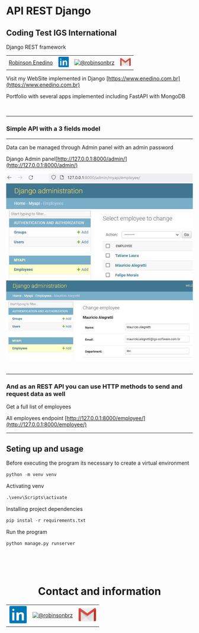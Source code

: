 # API REST Django
##  Coding Test IGS International
Django REST framework
<br>
  <div align="center">
    <table>
      </tr>
            <td>
                <a  href="https://www.linkedin.com/in/robinsonbrz/">
                Robinson Enedino
            </td>
        <td>
            <a  href="https://www.linkedin.com/in/robinsonbrz/">
            <img src="https://raw.githubusercontent.com/robinsonbrz/robinsonbrz/main/static/img/linkedin.png" width="30" height="30"></a>
        </td>
        <td>
            <a  href="https://www.linkedin.com/in/robinsonbrz/">
            <img  src="https://avatars.githubusercontent.com/u/18150643?s=96&amp;v=4" alt="@robinsonbrz" width="30" height="30">
        </td>
        <td>
            <a href="mailto:robinsonbrz@gmail.com">
            <img src="https://raw.githubusercontent.com/robinsonbrz/robinsonbrz/main/static/img/gmail.png" width="30" height="30" ></a>
        </td>
      </tr>
    </table>
  </div>

Visit my WebSite implemented in Django [https://www.enedino.com.br](https://www.enedino.com.br)

Portfolio with several apps implemented including FastAPI with MongoDB

  <br>

___

### Simple API with a 3 fields model
___
Data can be managed through Admin panel with an admin password 

Django Admin panel[http://127.0.0.1:8000/admin/](http://127.0.0.1:8000/admin/)


<a  href="https://www.linkedin.com/in/robinsonbrz/">
            <img src="Django-Admin.jpg"></a>

<a  href="https://www.linkedin.com/in/robinsonbrz/">
            <img src="fields.jpg"></a>
<br>
<br>

_______

### And as an REST API you can use HTTP methods to send and request data as well

Get a full list of employees

All employees endpoint [http://127.0.0.1:8000/employee/](http://127.0.0.1:8000/employee/)


______


## Seting up and usage

Before executing the program its necessary to create a virtual environment

```python
python -m venv venv
```
Activating venv
```python
.\venv\Scripts\activate
```
Installing project dependencies

```python
pip instal -r requirements.txt
```
Run the program
```python
python manage.py runserver
```



<br>

<br>
<br>



<h1 align="center"> Contact and information</h1> 
  <div align="center">
    <table>
        </tr>
            <td>
                <a  href="https://www.linkedin.com/in/robinsonbrz/">
                <img src="https://raw.githubusercontent.com/robinsonbrz/robinsonbrz/main/static/img/linkedin.png" width="50" height="50">
            </td>
            <td>
                <a  href="https://www.linkedin.com/in/robinsonbrz/">
                <img  src="https://avatars.githubusercontent.com/u/18150643?s=96&amp;v=4" alt="@robinsonbrz" width="30" height="30">
            </td>
            <td>
                <a href="https://www.enedino.com.br/contato">
                <img src="https://raw.githubusercontent.com/robinsonbrz/robinsonbrz/main/static/img/gmail.png" width="50" height="50">
            </td>
        </tr>
    </table> 
  </div>